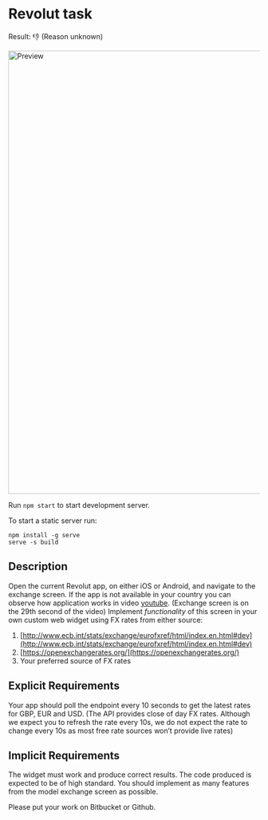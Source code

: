 # Revolut task

Result: 👎 (Reason unknown)

<img width="888" alt="Preview" src="https://user-images.githubusercontent.com/5172360/27052414-4aef6e98-4fc2-11e7-9f62-9ad2d2b61e10.png">

Run `npm start` to start development server.

To start a static server run:
```
npm install -g serve
serve -s build
```

## Description

Open the current Revolut app, on either iOS or Android, and navigate to the exchange screen.
If the app is not available in your country you can observe how application works in video [youtube](https://youtu.be/c0zPSiKYipc?t=29s). (Exchange screen is on the 29th second of the video)
Implement *functionality* of this screen in your own custom web widget using FX rates from either source:

1. [http://www.ecb.int/stats/exchange/eurofxref/html/index.en.html#dev](http://www.ecb.int/stats/exchange/eurofxref/html/index.en.html#dev)
2. [https://openexchangerates.org/](https://openexchangerates.org/)
3. Your preferred source of FX rates

## Explicit Requirements

Your app should poll the endpoint every 10 seconds to get the latest rates for GBP, EUR and USD. (The API provides close of day FX rates. Although we expect you to refresh the rate every 10s, we do not expect the rate to change every 10s as most free rate sources won’t provide live rates)

## Implicit Requirements

The widget must work and produce correct results.
The code produced is expected to be of high standard.
You should implement as many features from the model exchange screen as possible.

Please put your work on Bitbucket or Github.
